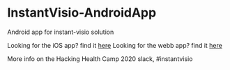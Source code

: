 # InstantVisio-AndroidApp
Android app for instant-visio solution

Looking for the iOS app? find it [here](https://github.com/Instant-Visio/InstantVisio-iosApp/)
Looking for the webb app? find it [here](https://github.com/Instant-Visio/InstantVisio-WebApp/)



More info on the Hacking Health Camp 2020 slack, #instantvisio


